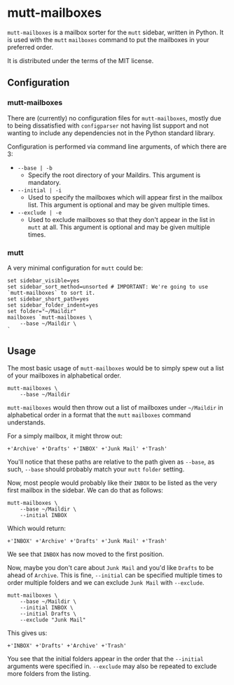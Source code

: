 # mutt-mailboxes

`mutt-mailboxes` is a mailbox sorter for the `mutt` sidebar, written in Python.
It is used with the `mutt` `mailboxes` command to put the mailboxes in your
preferred order.

It is distributed under the terms of the MIT license.

## Configuration

### mutt-mailboxes

There are (currently) no configuration files for `mutt-mailboxes`, mostly due
to being dissatisfied with `configparser` not having list support and not
wanting to include any dependencies not in the Python standard library.

Configuration is performed via command line arguments, of which there are 3:
  * `--base | -b`
    * Specify the root directory of your Maildirs. This argument is mandatory.
  * `--initial | -i`
    * Used to specify the mailboxes which will appear first in the mailbox list.
      This argument is optional and may be given multiple times.
  * `--exclude | -e`
    * Used to exclude mailboxes so that they don't appear in the list in `mutt`
      at all.
      This argument is optional and may be given multiple times.

### mutt

A very minimal configuration for `mutt` could be:

```
set sidebar_visible=yes
set sidebar_sort_method=unsorted # IMPORTANT: We're going to use `mutt-mailboxes` to sort it.
set sidebar_short_path=yes
set sidebar_folder_indent=yes
set folder="~/Maildir"
mailboxes `mutt-mailboxes \
	--base ~/Maildir \
`
```

## Usage

The most basic usage of `mutt-mailboxes` would be to simply spew out a list of
your mailboxes in alphabetical order.

```shell
mutt-mailboxes \
	--base ~/Maildir
```

`mutt-mailboxes` would then throw out a list of mailboxes under `~/Maildir` in
alphabetical order in a format that the `mutt` `mailboxes` command understands.

For a simply mailbox, it might throw out:

```
+'Archive' +'Drafts' +'INBOX' +'Junk Mail' +'Trash'
```

You'll notice that these paths are relative to the path given as `--base`, as
such, `--base` should probably match your `mutt` `folder` setting.

Now, most people would probably like their `INBOX` to be listed as the very
first mailbox in the sidebar. We can do that as follows:

```shell
mutt-mailboxes \
	--base ~/Maildir \
	--initial INBOX
```

Which would return:

```
+'INBOX' +'Archive' +'Drafts' +'Junk Mail' +'Trash'
```

We see that `INBOX` has now moved to the first position.

Now, maybe you don't care about `Junk Mail` and you'd like `Drafts` to be ahead
of `Archive`. This is fine, `--initial` can be specified multiple times to
order multiple folders and we can exclude `Junk Mail` with `--exclude`.

```shell
mutt-mailboxes \
	--base ~/Maildir \
	--initial INBOX \
	--initial Drafts \
	--exclude "Junk Mail"
```

This gives us:

```
+'INBOX' +'Drafts' +'Archive' +'Trash'
```

You see that the initial folders appear in the order that the `--initial`
arguments were specified in.
`--exclude` may also be repeated to exclude more folders from the listing.
